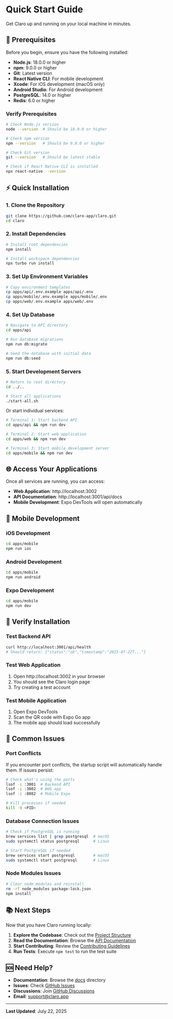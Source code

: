 # Quick Start Guide

Get Claro up and running on your local machine in minutes.

## 🚀 Prerequisites

Before you begin, ensure you have the following installed:

- **Node.js**: 18.0.0 or higher
- **npm**: 9.0.0 or higher
- **Git**: Latest version
- **React Native CLI**: For mobile development
- **Xcode**: For iOS development (macOS only)
- **Android Studio**: For Android development
- **PostgreSQL**: 14.0 or higher
- **Redis**: 6.0 or higher

### Verify Prerequisites

```bash
# Check Node.js version
node --version  # Should be 18.0.0 or higher

# Check npm version
npm --version   # Should be 9.0.0 or higher

# Check Git version
git --version   # Should be latest stable

# Check if React Native CLI is installed
npx react-native --version
```

## ⚡ Quick Installation

### 1. Clone the Repository

```bash
git clone https://github.com/claro-app/claro.git
cd claro
```

### 2. Install Dependencies

```bash
# Install root dependencies
npm install

# Install workspace dependencies
npx turbo run install
```

### 3. Set Up Environment Variables

```bash
# Copy environment templates
cp apps/api/.env.example apps/api/.env
cp apps/mobile/.env.example apps/mobile/.env
cp apps/web/.env.example apps/web/.env
```

### 4. Set Up Database

```bash
# Navigate to API directory
cd apps/api

# Run database migrations
npm run db:migrate

# Seed the database with initial data
npm run db:seed
```

### 5. Start Development Servers

```bash
# Return to root directory
cd ../..

# Start all applications
./start-all.sh
```

Or start individual services:

```bash
# Terminal 1: Start backend API
cd apps/api && npm run dev

# Terminal 2: Start web application
cd apps/web && npm run dev

# Terminal 3: Start mobile development server
cd apps/mobile && npm run dev
```

## 🌐 Access Your Applications

Once all services are running, you can access:

- **Web Application**: http://localhost:3002
- **API Documentation**: http://localhost:3001/api/docs
- **Mobile Development**: Expo DevTools will open automatically

## 📱 Mobile Development

### iOS Development
```bash
cd apps/mobile
npm run ios
```

### Android Development
```bash
cd apps/mobile
npm run android
```

### Expo Development
```bash
cd apps/mobile
npm run dev
```

## 🧪 Verify Installation

### Test Backend API
```bash
curl http://localhost:3001/api/health
# Should return: {"status":"ok","timestamp":"2025-07-22T..."}
```

### Test Web Application
1. Open http://localhost:3002 in your browser
2. You should see the Claro login page
3. Try creating a test account

### Test Mobile Application
1. Open Expo DevTools
2. Scan the QR code with Expo Go app
3. The mobile app should load successfully

## 🔧 Common Issues

### Port Conflicts
If you encounter port conflicts, the startup script will automatically handle them. If issues persist:

```bash
# Check what's using the ports
lsof -i :3001  # Backend API
lsof -i :3002  # Web app
lsof -i :8082  # Mobile Expo

# Kill processes if needed
kill -9 <PID>
```

### Database Connection Issues
```bash
# Check if PostgreSQL is running
brew services list | grep postgresql  # macOS
sudo systemctl status postgresql      # Linux

# Start PostgreSQL if needed
brew services start postgresql        # macOS
sudo systemctl start postgresql       # Linux
```

### Node Modules Issues
```bash
# Clear node modules and reinstall
rm -rf node_modules package-lock.json
npm install
```

## 📚 Next Steps

Now that you have Claro running locally:

1. **Explore the Codebase**: Check out the [Project Structure](../architecture/project-structure.md)
2. **Read the Documentation**: Browse the [API Documentation](../architecture/api-documentation.md)
3. **Start Contributing**: Review the [Contributing Guidelines](../development/contributing.md)
4. **Run Tests**: Execute `npm test` to run the test suite

## 🆘 Need Help?

- **Documentation**: Browse the [docs](../README.md) directory
- **Issues**: Check [GitHub Issues](https://github.com/claro-app/claro/issues)
- **Discussions**: Join [GitHub Discussions](https://github.com/claro-app/claro/discussions)
- **Email**: support@claro.app

---

**Last Updated**: July 22, 2025 